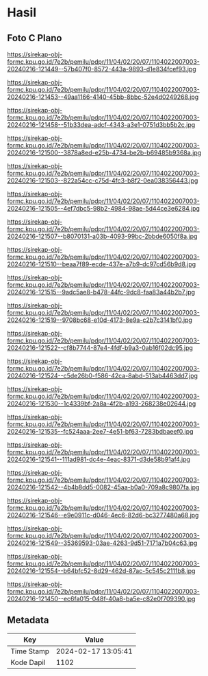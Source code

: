 # Hasil

## Foto C Plano

https://sirekap-obj-formc.kpu.go.id/7e2b/pemilu/pdpr/11/04/02/20/07/1104022007003-20240216-121449--57b407f0-8572-443a-9893-d1e834fcef93.jpg

https://sirekap-obj-formc.kpu.go.id/7e2b/pemilu/pdpr/11/04/02/20/07/1104022007003-20240216-121453--49aa1166-4140-45bb-8bbc-52e4d0249268.jpg

https://sirekap-obj-formc.kpu.go.id/7e2b/pemilu/pdpr/11/04/02/20/07/1104022007003-20240216-121458--51b33dea-adcf-4343-a3e1-0751d3bb5b2c.jpg

https://sirekap-obj-formc.kpu.go.id/7e2b/pemilu/pdpr/11/04/02/20/07/1104022007003-20240216-121500--3878a8ed-e25b-4734-be2b-b69485b9368a.jpg

https://sirekap-obj-formc.kpu.go.id/7e2b/pemilu/pdpr/11/04/02/20/07/1104022007003-20240216-121503--822a54cc-c75d-4fc3-b8f2-0ea038356443.jpg

https://sirekap-obj-formc.kpu.go.id/7e2b/pemilu/pdpr/11/04/02/20/07/1104022007003-20240216-121505--4ef7dbc5-98b2-4984-98ae-5d44ce3e6284.jpg

https://sirekap-obj-formc.kpu.go.id/7e2b/pemilu/pdpr/11/04/02/20/07/1104022007003-20240216-121507--b8070131-a03b-4093-99bc-2bbde6050f8a.jpg

https://sirekap-obj-formc.kpu.go.id/7e2b/pemilu/pdpr/11/04/02/20/07/1104022007003-20240216-121510--beaa7f89-ecde-437e-a7b9-dc97cd56b9d8.jpg

https://sirekap-obj-formc.kpu.go.id/7e2b/pemilu/pdpr/11/04/02/20/07/1104022007003-20240216-121515--9adc5ae8-b478-44fc-9dc8-faa83a44b2b7.jpg

https://sirekap-obj-formc.kpu.go.id/7e2b/pemilu/pdpr/11/04/02/20/07/1104022007003-20240216-121519--9708bc68-e10d-4173-8e9a-c2b7c3141bf0.jpg

https://sirekap-obj-formc.kpu.go.id/7e2b/pemilu/pdpr/11/04/02/20/07/1104022007003-20240216-121522--cf8b7744-87e4-4fdf-b9a3-0ab16f02dc95.jpg

https://sirekap-obj-formc.kpu.go.id/7e2b/pemilu/pdpr/11/04/02/20/07/1104022007003-20240216-121524--c5de26b0-f586-42ca-8abd-513ab4463dd7.jpg

https://sirekap-obj-formc.kpu.go.id/7e2b/pemilu/pdpr/11/04/02/20/07/1104022007003-20240216-121530--1c4339bf-2a8a-4f2b-a193-268238e02644.jpg

https://sirekap-obj-formc.kpu.go.id/7e2b/pemilu/pdpr/11/04/02/20/07/1104022007003-20240216-121535--fc524aaa-2ee7-4e51-bf63-7283bdbaeef0.jpg

https://sirekap-obj-formc.kpu.go.id/7e2b/pemilu/pdpr/11/04/02/20/07/1104022007003-20240216-121541--111ad981-dc4e-4eac-8371-d3de58b91af4.jpg

https://sirekap-obj-formc.kpu.go.id/7e2b/pemilu/pdpr/11/04/02/20/07/1104022007003-20240216-121542--4b4b8dd5-0082-45aa-b0a0-709a8c9807fa.jpg

https://sirekap-obj-formc.kpu.go.id/7e2b/pemilu/pdpr/11/04/02/20/07/1104022007003-20240216-121546--e9e0911c-d046-4ec6-82d6-bc3277480a68.jpg

https://sirekap-obj-formc.kpu.go.id/7e2b/pemilu/pdpr/11/04/02/20/07/1104022007003-20240216-121549--35369593-03ae-4263-9d51-7171a7b04c63.jpg

https://sirekap-obj-formc.kpu.go.id/7e2b/pemilu/pdpr/11/04/02/20/07/1104022007003-20240216-121554--b64bfc52-8d29-462d-87ac-5c545c2111b8.jpg

https://sirekap-obj-formc.kpu.go.id/7e2b/pemilu/pdpr/11/04/02/20/07/1104022007003-20240216-121450--ec6fa015-048f-40a8-ba5e-c82e0f709390.jpg


## Metadata

| Key        | Value               |
| ---------- | ------------------- |
| Time Stamp | 2024-02-17 13:05:41 |
| Kode Dapil | 1102                |



